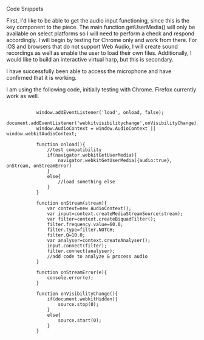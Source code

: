 Code Snippets

First, I'd like to be able to get the audio input functioning, since this is the key component to the piece.  The main function getUserMedia() will only be available on select platforms so I will need to perform a check and respond accordingly.  I will begin by testing for Chrome only and work from there.  For iOS and browsers that do not support Web Audio, I will create sound recordings as well as enable the user to load their own files.  Additionally, I would like to build an interactive virtual harp, but this is secondary.

I have successfully been able to access the microphone and have confirmed that it is working.

I am using the following code, initially testing with Chrome.  Firefox currently work as well.
<pre>
<code>
           window.addEventListener('load', onload, false);
           document.addEventListener('webkitvisibilitychange',onVisibilityChange);
           window.AudioContext = window.AudioContext || window.webkitAudioContext;

           function onload(){
               //test compatibility
               if(navigator.webkitGetUserMedia){
                   navigator.webkitGetUserMedia({audio:true}, onStream, onStreamError)
               }
               else{
                   //load something else
               }
           }

           function onStream(stream){
               var context=new AudioContext();
               var input=context.createMediaStreamSource(stream);
               var filter=context.createBiquadFilter();
               filter.frequency.value=60.0;
               filter.type=filter.NOTCH;
               filter.Q=10.0;
               var analyser=context.createAnalyser();
               input.connect(filter);
               filter.connect(analyser);
               //add code to analyze & process audio
           }

           function onStreamError(e){
               console.error(e);
           }

           function onVisibilityChange(){
               if(document.webkitHidden){
                   source.stop(0);
               }
               else{
                   source.start(0);
               }
           }
</code>
</pre>